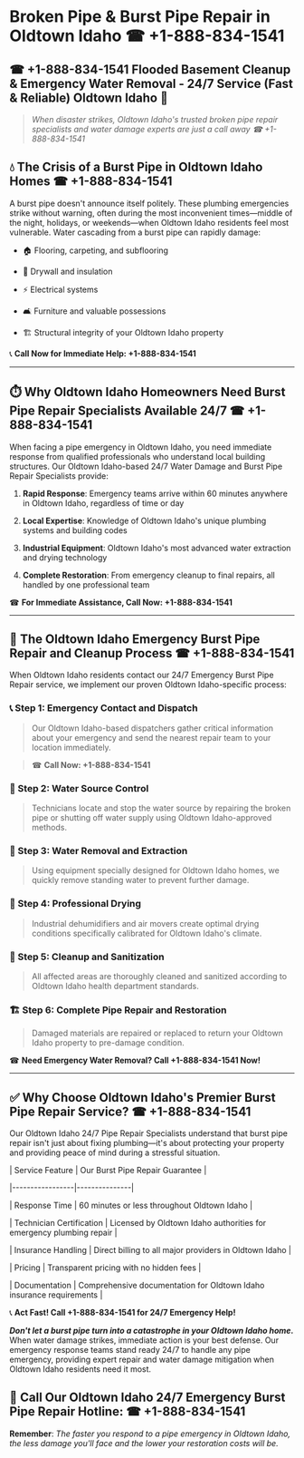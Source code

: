 # Broken Pipe & Burst Pipe Repair in Oldtown Idaho ☎ +1-888-834-1541  
## ☎ +1-888-834-1541 Flooded Basement Cleanup & Emergency Water Removal - 24/7 Service (Fast & Reliable) Oldtown Idaho 🚨  

> *When disaster strikes, Oldtown Idaho's trusted broken pipe repair specialists and water damage experts are just a call away ☎ +1-888-834-1541*  

## 💧 The Crisis of a Burst Pipe in Oldtown Idaho Homes ☎ +1-888-834-1541  

A burst pipe doesn't announce itself politely. These plumbing emergencies strike without warning, often during the most inconvenient times—middle of the night, holidays, or weekends—when Oldtown Idaho residents feel most vulnerable. Water cascading from a burst pipe can rapidly damage:  

* 🏠 Flooring, carpeting, and subflooring  
* 🧱 Drywall and insulation  
* ⚡ Electrical systems  
* 🛋️ Furniture and valuable possessions  
* 🏗️ Structural integrity of your Oldtown Idaho property  

📞 **Call Now for Immediate Help: +1-888-834-1541**  

---  

## ⏱️ Why Oldtown Idaho Homeowners Need Burst Pipe Repair Specialists Available 24/7 ☎ +1-888-834-1541  

When facing a pipe emergency in Oldtown Idaho, you need immediate response from qualified professionals who understand local building structures. Our Oldtown Idaho-based 24/7 Water Damage and Burst Pipe Repair Specialists provide:  

1. **Rapid Response**: Emergency teams arrive within 60 minutes anywhere in Oldtown Idaho, regardless of time or day  
2. **Local Expertise**: Knowledge of Oldtown Idaho's unique plumbing systems and building codes  
3. **Industrial Equipment**: Oldtown Idaho's most advanced water extraction and drying technology  
4. **Complete Restoration**: From emergency cleanup to final repairs, all handled by one professional team  

☎ **For Immediate Assistance, Call Now: +1-888-834-1541**  

---  

## 🔧 The Oldtown Idaho Emergency Burst Pipe Repair and Cleanup Process ☎ +1-888-834-1541  

When Oldtown Idaho residents contact our 24/7 Emergency Burst Pipe Repair service, we implement our proven Oldtown Idaho-specific process:  

### 📞 Step 1: Emergency Contact and Dispatch  
> Our Oldtown Idaho-based dispatchers gather critical information about your emergency and send the nearest repair team to your location immediately.  
> ☎ **Call Now: +1-888-834-1541**  

### 🚿 Step 2: Water Source Control  
> Technicians locate and stop the water source by repairing the broken pipe or shutting off water supply using Oldtown Idaho-approved methods.  

### 🌊 Step 3: Water Removal and Extraction  
> Using equipment specially designed for Oldtown Idaho homes, we quickly remove standing water to prevent further damage.  

### 💨 Step 4: Professional Drying  
> Industrial dehumidifiers and air movers create optimal drying conditions specifically calibrated for Oldtown Idaho's climate.  

### 🧼 Step 5: Cleanup and Sanitization  
> All affected areas are thoroughly cleaned and sanitized according to Oldtown Idaho health department standards.  

### 🏗️ Step 6: Complete Pipe Repair and Restoration  
> Damaged materials are repaired or replaced to return your Oldtown Idaho property to pre-damage condition.  

☎ **Need Emergency Water Removal? Call +1-888-834-1541 Now!**  

---  

## ✅ Why Choose Oldtown Idaho's Premier Burst Pipe Repair Service? ☎ +1-888-834-1541  

Our Oldtown Idaho 24/7 Pipe Repair Specialists understand that burst pipe repair isn't just about fixing plumbing—it's about protecting your property and providing peace of mind during a stressful situation.  

| Service Feature | Our Burst Pipe Repair Guarantee |  
|-----------------|---------------|  
| Response Time | 60 minutes or less throughout Oldtown Idaho |  
| Technician Certification | Licensed by Oldtown Idaho authorities for emergency plumbing repair |  
| Insurance Handling | Direct billing to all major providers in Oldtown Idaho |  
| Pricing | Transparent pricing with no hidden fees |  
| Documentation | Comprehensive documentation for Oldtown Idaho insurance requirements |  

📞 **Act Fast! Call +1-888-834-1541 for 24/7 Emergency Help!**  

***Don't let a burst pipe turn into a catastrophe in your Oldtown Idaho home.*** When water damage strikes, immediate action is your best defense. Our emergency response teams stand ready 24/7 to handle any pipe emergency, providing expert repair and water damage mitigation when Oldtown Idaho residents need it most.  

## 📱 Call Our Oldtown Idaho 24/7 Emergency Burst Pipe Repair Hotline: ☎ +1-888-834-1541  

**Remember**: *The faster you respond to a pipe emergency in Oldtown Idaho, the less damage you'll face and the lower your restoration costs will be.*